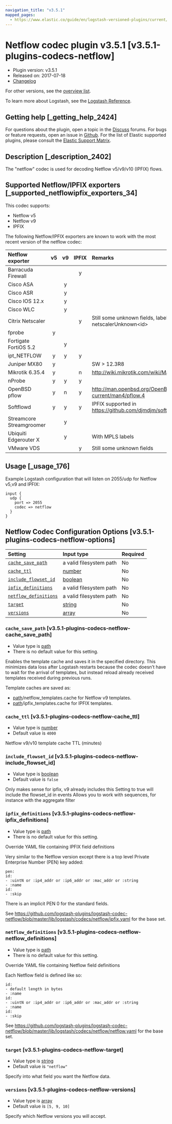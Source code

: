 ```yaml
---
navigation_title: "v3.5.1"
mapped_pages:
  - https://www.elastic.co/guide/en/logstash-versioned-plugins/current/v3.5.1-plugins-codecs-netflow.html
---
```


# Netflow codec plugin v3.5.1 [v3.5.1-plugins-codecs-netflow]

* Plugin version: v3.5.1
* Released on: 2017-07-18
* [Changelog](https://github.com/logstash-plugins/logstash-codec-netflow/blob/v3.5.1/CHANGELOG.md)

For other versions, see the [overview list](codec-netflow-index.md).

To learn more about Logstash, see the [Logstash Reference](https://www.elastic.co/guide/en/logstash/current/index.html).

## Getting help [_getting_help_2424]

For questions about the plugin, open a topic in the [Discuss](http://discuss.elastic.co) forums. For bugs or feature requests, open an issue in [Github](https://github.com/logstash-plugins/logstash-codec-netflow). For the list of Elastic supported plugins, please consult the [Elastic Support Matrix](https://www.elastic.co/support/matrix#matrix_logstash_plugins).

## Description [_description_2402]

The "netflow" codec is used for decoding Netflow v5/v9/v10 (IPFIX) flows.

## Supported Netflow/IPFIX exporters [_supported_netflowipfix_exporters_34]

This codec supports:

* Netflow v5
* Netflow v9
* IPFIX

The following Netflow/IPFIX exporters are known to work with the most recent version of the netflow codec:

| Netflow exporter | v5 | v9 | IPFIX | Remarks |
| :- | :-: | :-: | :-: | :- |
| Barracuda Firewall | | | y | |
| Cisco ASA | | y | | |
| Cisco ASR | | y | | |
| Cisco IOS 12.x | | y | | |
| Cisco WLC | | y | | |
| Citrix Netscaler | | | y | Still some unknown fields, labeled netscalerUnknown\<id> |
| fprobe | y | | | |
| Fortigate FortiOS 5.2 | | y | | |
| ipt\_NETFLOW | y | y | y | |
| Juniper MX80 | y | | | SW > 12.3R8 |
| Mikrotik 6.35.4 | y | | n | <http://wiki.mikrotik.com/wiki/Manual:IP/Traffic_Flow> |
| nProbe | y | y | y | |
| OpenBSD pflow | y | n | y | <http://man.openbsd.org/OpenBSD-current/man4/pflow.4> |
| Softflowd | y | y | y | IPFIX supported in <https://github.com/djmdjm/softflowd> |
| Streamcore Streamgroomer | | y | | |
| Ubiquiti Edgerouter X | | y | | With MPLS labels |
| VMware VDS | | | y | Still some unknown fields |

## Usage [_usage_176]

Example Logstash configuration that will listen on 2055/udp for Netflow v5,v9 and IPFIX:

```
input {
  udp {
    port => 2055
    codec => netflow
  }
}
```

## Netflow Codec Configuration Options [v3.5.1-plugins-codecs-netflow-options]

| Setting | Input type | Required |
| :- | :- | :- |
| [`cache_save_path`](v3-5-1-plugins-codecs-netflow.md#v3.5.1-plugins-codecs-netflow-cache_save_path) | a valid filesystem path | No |
| [`cache_ttl`](v3-5-1-plugins-codecs-netflow.md#v3.5.1-plugins-codecs-netflow-cache_ttl) | [number](/lsr/value-types.md#number) | No |
| [`include_flowset_id`](v3-5-1-plugins-codecs-netflow.md#v3.5.1-plugins-codecs-netflow-include_flowset_id) | [boolean](/lsr/value-types.md#boolean) | No |
| [`ipfix_definitions`](v3-5-1-plugins-codecs-netflow.md#v3.5.1-plugins-codecs-netflow-ipfix_definitions) | a valid filesystem path | No |
| [`netflow_definitions`](v3-5-1-plugins-codecs-netflow.md#v3.5.1-plugins-codecs-netflow-netflow_definitions) | a valid filesystem path | No |
| [`target`](v3-5-1-plugins-codecs-netflow.md#v3.5.1-plugins-codecs-netflow-target) | [string](/lsr/value-types.md#string) | No |
| [`versions`](v3-5-1-plugins-codecs-netflow.md#v3.5.1-plugins-codecs-netflow-versions) | [array](/lsr/value-types.md#array) | No |

### `cache_save_path` [v3.5.1-plugins-codecs-netflow-cache_save_path]

* Value type is [path](/lsr/value-types.md#path)
* There is no default value for this setting.

Enables the template cache and saves it in the specified directory. This minimizes data loss after Logstash restarts because the codec doesn’t have to wait for the arrival of templates, but instead reload already received templates received during previous runs.

Template caches are saved as:

* [path](/lsr/value-types.md#path)/netflow\_templates.cache for Netflow v9 templates.
* [path](/lsr/value-types.md#path)/ipfix\_templates.cache for IPFIX templates.

### `cache_ttl` [v3.5.1-plugins-codecs-netflow-cache_ttl]

* Value type is [number](/lsr/value-types.md#number)
* Default value is `4000`

Netflow v9/v10 template cache TTL (minutes)

### `include_flowset_id` [v3.5.1-plugins-codecs-netflow-include_flowset_id]

* Value type is [boolean](/lsr/value-types.md#boolean)
* Default value is `false`

Only makes sense for ipfix, v9 already includes this Setting to true will include the flowset\_id in events Allows you to work with sequences, for instance with the aggregate filter

### `ipfix_definitions` [v3.5.1-plugins-codecs-netflow-ipfix_definitions]

* Value type is [path](/lsr/value-types.md#path)
* There is no default value for this setting.

Override YAML file containing IPFIX field definitions

Very similar to the Netflow version except there is a top level Private Enterprise Number (PEN) key added:

```
pen:
id:
- :uintN or :ip4_addr or :ip6_addr or :mac_addr or :string
- :name
id:
- :skip
```

There is an implicit PEN 0 for the standard fields.

See <https://github.com/logstash-plugins/logstash-codec-netflow/blob/master/lib/logstash/codecs/netflow/ipfix.yaml> for the base set.

### `netflow_definitions` [v3.5.1-plugins-codecs-netflow-netflow_definitions]

* Value type is [path](/lsr/value-types.md#path)
* There is no default value for this setting.

Override YAML file containing Netflow field definitions

Each Netflow field is defined like so:

```
id:
- default length in bytes
- :name
id:
- :uintN or :ip4_addr or :ip6_addr or :mac_addr or :string
- :name
id:
- :skip
```

See <https://github.com/logstash-plugins/logstash-codec-netflow/blob/master/lib/logstash/codecs/netflow/netflow.yaml> for the base set.

### `target` [v3.5.1-plugins-codecs-netflow-target]

* Value type is [string](/lsr/value-types.md#string)
* Default value is `"netflow"`

Specify into what field you want the Netflow data.

### `versions` [v3.5.1-plugins-codecs-netflow-versions]

* Value type is [array](/lsr/value-types.md#array)
* Default value is `[5, 9, 10]`

Specify which Netflow versions you will accept.
